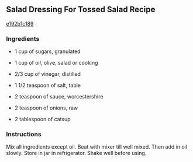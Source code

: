 ## Salad Dressing For Tossed Salad Recipe

[e192b1c189](http://cookeatshare.com/recipes/salad-dressing-for-tossed-salad-12544)

### Ingredients

 - 1 cup of sugars, granulated

 - 1 cup of oil, olive, salad or cooking

 - 2/3 cup of vinegar, distilled

 - 1 1/2 teaspoon of salt, table

 - 2 teaspoon of sauce, worcestershire

 - 2 teaspoon of onions, raw

 - 2 tablespoon of catsup

### Instructions

Mix all ingredients except oil. Beat with mixer till well mixed. Then add in oil slowly. Store in jar in refrigerator. Shake well before using.